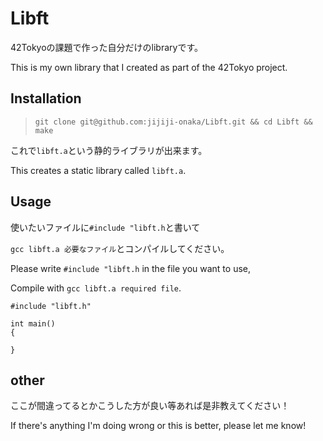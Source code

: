 # Libft
42Tokyoの課題で作った自分だけのlibraryです。

This is my own library that I created as part of the 42Tokyo project.

## Installation
> `git clone git@github.com:jijiji-onaka/Libft.git && cd Libft && make`

これで`libft.a`という静的ライブラリが出来ます。

This creates a static library called `libft.a`.


## Usage
使いたいファイルに`#include "libft.h`と書いて

`gcc libft.a 必要なファイル`とコンパイルしてください。

Please write `#include "libft.h` in the file you want to use,

Compile with `gcc libft.a required file`.

```
#include "libft.h"

int main()
{

}
```

## other
ここが間違ってるとかこうした方が良い等あれば是非教えてください！

If there's anything I'm doing wrong or this is better, please let me know!